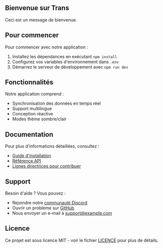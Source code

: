 ## Bienvenue sur Trans

Ceci est un message de bienvenue.

## Pour commencer

Pour commencer avec notre application :

1. Installez les dépendances en exécutant `npm install`
2. Configurez vos variables d'environnement dans `.env`
3. Démarrez le serveur de développement avec `npm run dev`

## Fonctionnalités

Notre application comprend :

- Synchronisation des données en temps réel
- Support multilingue
- Conception réactive
- Modes thème sombre/clair

## Documentation

Pour plus d'informations détaillées, consultez :

- [Guide d'installation](./installation.md)
- [Référence API](./api-reference.md)
- [Lignes directrices pour contribuer](./contributing.md)

## Support

Besoin d'aide ? Vous pouvez :

- Rejoindre notre [communauté Discord](https://discord.gg/example)
- Ouvrir un problème sur [GitHub](https://github.com/example/repo)
- Nous envoyer un e-mail à support@example.com

## Licence

Ce projet est sous licence MIT - voir le fichier [LICENCE](./LICENSE) pour plus de détails.
